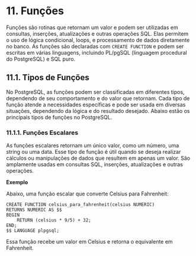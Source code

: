 # 11. Funções

Funções são rotinas que retornam um valor e podem ser utilizadas em consultas, inserções, atualizações e outras operações SQL. Elas permitem o uso de lógica condicional, loops, e processamento de dados diretamente no banco. As funções são declaradas com `CREATE FUNCTION` e podem ser escritas em várias linguagens, incluindo PL/pgSQL (linguagem procedural do PostgreSQL) e SQL puro.

## 11.1. Tipos de Funções

No PostgreSQL, as funções podem ser classificadas em diferentes tipos, dependendo de seu comportamento e do valor que retornam. Cada tipo de função atende a necessidades específicas e pode ser usada em diversas situações, dependendo da lógica e do resultado desejado. Abaixo estão os principais tipos de funções no PostgreSQL.

### 11.1.1. Funções Escalares

As funções escalares retornam um único valor, como um número, uma string ou uma data. Esse tipo de função é útil quando se deseja realizar cálculos ou manipulações de dados que resultem em apenas um valor. São amplamente usadas em consultas SQL, inserções, atualizações e outras operações.

**Exemplo**

Abaixo, uma função escalar que converte Celsius para Fahrenheit:

```
CREATE FUNCTION celsius_para_fahrenheit(celsius NUMERIC) 
RETURNS NUMERIC AS $$
BEGIN
    RETURN (celsius * 9/5) + 32;
END;
$$ LANGUAGE plpgsql;
```

Essa função recebe um valor em Celsius e retorna o equivalente em Fahrenheit.
